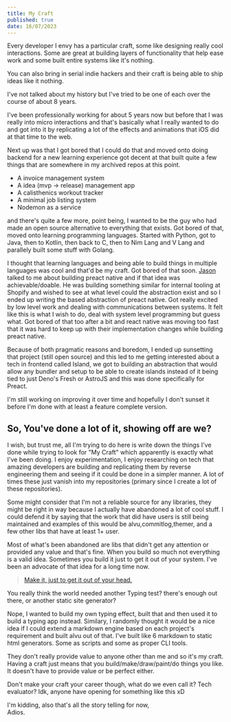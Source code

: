 ```yaml
---
title: My Craft
published: true
date: 16/07/2023
---
```


Every developer I envy has a particular craft, some like designing really cool
interactions. Some are great at building layers of functionality that help ease
work and some built entire systems like it's nothing.

You can also bring in serial indie hackers and their craft is being able to ship
ideas like it nothing.

I've not talked about my history but I've tried to be one of each over the
course of about 8 years.

I've been professionally working for about 5 years now but before that I was
really into micro interactions and that's basically what I really wanted to do
and got into it by replicating a lot of the effects and animations that iOS did
at that time to the web.

Next up was that I got bored that I could do that and moved onto doing backend
for a new learning experience got decent at that built quite a few things that
are somewhere in my archived repos at this point.

- A invoice management system
- A idea (mvp -> release) management app
- A calisthenics workout tracker
- A minimal job listing system
- Nodemon as a service

and there's quite a few more, point being, I wanted to be the guy who had made
an open source alternative to everything that exists. Got bored of that, moved
onto learning programming languages. Started with Python, got to Java, then to
Kotlin, then back to C, then to Nim Lang and V Lang and parallely built some
stuff with Golang.

I thought that learning languages and being able to build things in multiple
languages was cool and that'd be my craft. Got bored of that soon.
[Jason](https://jasonformat.com/) talked to me about building preact native and
if that idea was achievable/doable. He was building something similar for
internal tooling at Shopify and wished to see at what level could the
abstraction exist and so I ended up writing the based abstraction of preact
native. Got really excited by low level work and dealing with communications
between systems. It felt like this is what I wish to do, deal with system level
programming but guess what. Got bored of that too after a bit and react native
was moving too fast that it was hard to keep up with their implementation
changes while building preact native.

Because of both pragmatic reasons and boredom, I ended up sunsetting that
project (still open source) and this led to me getting interested about a tech
in frontend called Island, we got to building an abstraction that would allow
any bundler and setup to be able to create islands instead of it being tied to
just Deno's Fresh or AstroJS and this was done specifically for Preact.

I'm still working on improving it over time and hopefully I don't sunset it
before I'm done with at least a feature complete version.

## So, You've done a lot of it, showing off are we?

I wish, but trust me, all I'm trying to do here is write down the things I've
done while trying to look for "My Craft" which apparently is exactly what I've
been doing. I enjoy experimentation, I enjoy researching on tech that amazing
developers are building and replicating them by reverse engineering them and
seeing if it could be done in a simpler manner. A lot of times these just vanish
into my repositories (primary since I create a lot of these repositories).

Some might consider that I'm not a reliable source for any libraries, they might
be right in way because I actually have abandoned a lot of cool stuff. I could
defend it by saying that the work that did have users is still being maintained
and examples of this would be alvu,commitlog,themer, and a few other libs that
have at least 1+ user.

Most of what's been abandoned are libs that didn't get any attention or provided
any value and that's fine. When you build so much not everything is a valid
idea. Sometimes you build it just to get it out of your system. I've been an
advocate of that idea for a long time now.

> [Make it, just to get it out of your head.](/writing/get-it-out-of-your-head)

You really think the world needed another Typing test? there's enough out there,
or another static site generator?

Nope, I wanted to build my own typing effect, built that and then used it to
build a typing app instead. Similary, I randomly thought it would be a nice idea
if I could extend a markdown engine based on each project's requirement and
built alvu out of that. I've built like 6 markdown to static html generators.
Some as scripts and some as proper CLI tools.

They don't really provide value to anyone other than me and so it's my craft.
Having a craft just means that you build/make/draw/paint/do things you like. It
doesn't have to provide value or be perfect either.

Don't make your craft your career though, what do we even call it? Tech
evaluator? Idk, anyone have opening for something like this xD

I'm kidding, also that's all the story telling for now,\
Adios.
